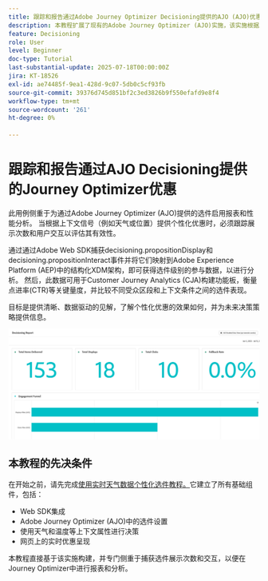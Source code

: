 ```yaml
---
title: 跟踪和报告通过Adobe Journey Optimizer Decisioning提供的AJO (AJO)优惠
description: 本教程扩展了现有的Adobe Journey Optimizer (AJO)实施，该实施根据上下文数据（如温度）提供个性化优惠。 它概述了如何捕获展示和交互事件，并准备数据以供在Journey Optimizer中报告。
feature: Decisioning
role: User
level: Beginner
doc-type: Tutorial
last-substantial-update: 2025-07-18T00:00:00Z
jira: KT-18526
exl-id: ae74485f-9ea1-428d-9c07-5db0c5cf93fb
source-git-commit: 39376d745d851bf2c3ed3826b9f550efafd9e8f4
workflow-type: tm+mt
source-wordcount: '261'
ht-degree: 0%

---
```


# 跟踪和报告通过AJO Decisioning提供的Journey Optimizer优惠

此用例侧重于为通过Adobe Journey Optimizer (AJO)提供的选件启用报表和性能分析。 当根据上下文信号（例如天气或位置）提供个性化优惠时，必须跟踪展示次数和用户交互以评估其有效性。

通过通过Adobe Web SDK捕获decisioning.propositionDisplay和decisioning.propositionInteract事件并将它们映射到Adobe Experience Platform (AEP)中的结构化XDM架构，即可获得选件级别的参与数据，以进行分析。 然后，此数据可用于Customer Journey Analytics (CJA)构建功能板，衡量点进率(CTR)等关键量度，并比较不同受众区段和上下文条件之间的选件表现。

目标是提供清晰、数据驱动的见解，了解个性化优惠的效果如何，并为未来决策策略提供信息。



![reporting-dashboard](assets/dashboard-reporting.png)


## 本教程的先决条件

在开始之前，请先完成[使用实时天气数据个性化选件教程。](https://experienceleague.adobe.com/zh-hans/docs/journey-optimizer-learn/personalizing-offers-with-real-time-weather-data/introduction)它建立了所有基础组件，包括：

- Web SDK集成
- Adobe Journey Optimizer (AJO)中的选件设置
- 使用天气和温度等上下文属性进行决策
- 网页上的实时优惠呈现

本教程直接基于该实施构建，并专门侧重于捕获选件展示次数和交互，以便在Journey Optimizer中进行报表和分析。
